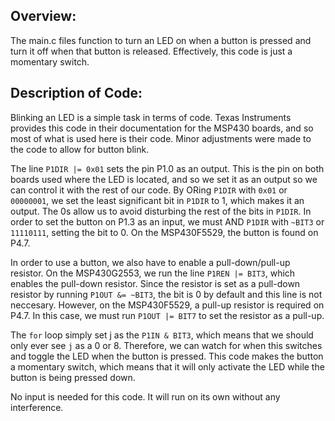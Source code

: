 ## Overview:
The main.c files function to turn an LED on when a button is pressed and turn it off when that button is released. Effectively, this code is just a momentary switch.

## Description of Code:
Blinking an LED is a simple task in terms of code. Texas Instruments provides this code in their documentation for the MSP430 boards, and so most of what is used here is their code. Minor adjustments were made to the code to allow for button blink.

The line `P1DIR |= 0x01` sets the pin P1.0 as an output. This is the pin on both boards used where the LED is located, and so we set it as an output so we can control it with the rest of our code. By ORing `P1DIR` with `0x01` or `00000001`, we set the least significant bit in `P1DIR` to 1, which makes it an output. The 0s allow us to avoid disturbing the rest of the bits in `P1DIR`. In order to set the button on P1.3 as an input, we must AND `P1DIR` with `~BIT3` or `11110111`, setting the bit to 0. On the MSP430F5529, the button is found on P4.7.

In order to use a button, we also have to enable a pull-down/pull-up resistor. On the MSP430G2553, we run the line `P1REN |= BIT3`, which enables the pull-down resistor. Since the resistor is set as a pull-down resistor by running `P1OUT &= ~BIT3`, the bit is 0 by default and this line is not neccesary. However, on the MSP430F5529, a pull-up resistor is required on P4.7. In this case, we must run `P1OUT |= BIT7` to set the resistor as a pull-up.

The `for` loop simply set j as the `P1IN & BIT3`, which means that we should only ever see `j` as a 0 or 8. Therefore, we can watch for when this switches and toggle the LED when the button is pressed. This code makes the button a momentary switch, which means that it will only activate the LED while the button is being pressed down.

No input is needed for this code. It will run on its own without any interference. 
